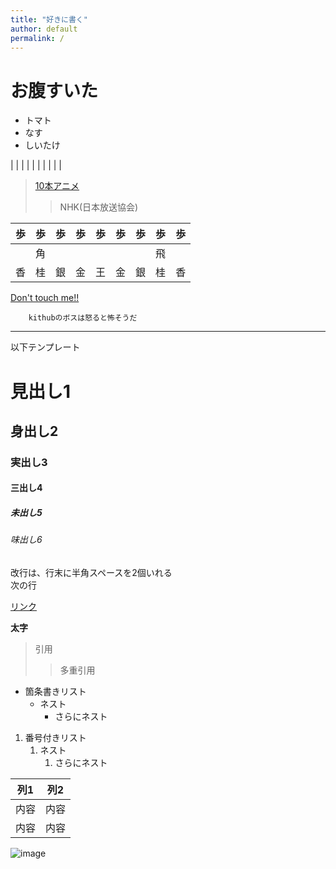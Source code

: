 ```yaml
---
title: "好きに書く"
author: default
permalink: /
---
```


# お腹すいた

- トマト
- なす
- しいたけ


| | | | | | | | | |

>[10本アニメ](https://www.youtube.com/watch?v=r0miR1I6cJw)
>>NHK(日本放送協会)

|  歩  |  歩  |  歩  |  歩  |  歩  |  歩  |  歩  |  歩  |  歩  |
|-----|-----|-----|-----|-----|-----|-----|-----|-----|
|     |   角  |      |      |      |      |      |  飛  |     |
|  香  |  桂  |  銀  |  金  |  王  |  金  |  銀  |  桂  |  香  |


[Don't touch me!!](https://ja.wikipedia.org/wiki/%E3%82%AB%E3%83%AA%E3%82%AE%E3%83%A5%E3%83%A9%E5%8A%B9%E6%9E%9C)



        kithubのボスは怒ると怖そうだ

---

以下テンプレート

# 見出し1
## 身出し2
### 実出し3
#### 三出し4
##### 未出し5
###### 味出し6

改行は、行末に半角スペースを2個いれる  
次の行

[リンク](https://www.google.co.jp/)

**太字**

> 引用
>> 多重引用


- 箇条書きリスト
  - ネスト
    - さらにネスト


1. 番号付きリスト
   1. ネスト
      1. さらにネスト

  
| 列1  | 列2  |
|-----|-----|
| 内容  | 内容  |
| 内容  | 内容  |

![image](/220422_GitHubPages/assets/images/logo-150.png)
